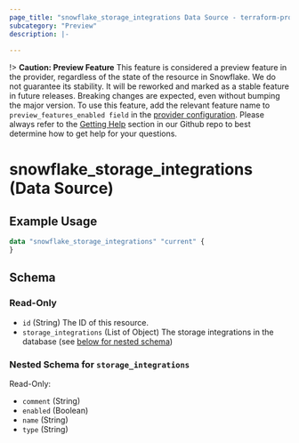 ```yaml
---
page_title: "snowflake_storage_integrations Data Source - terraform-provider-snowflake"
subcategory: "Preview"
description: |-
  
---
```


!> **Caution: Preview Feature** This feature is considered a preview feature in the provider, regardless of the state of the resource in Snowflake. We do not guarantee its stability. It will be reworked and marked as a stable feature in future releases. Breaking changes are expected, even without bumping the major version. To use this feature, add the relevant feature name to `preview_features_enabled field` in the [provider configuration](https://registry.terraform.io/providers/Snowflake-Labs/snowflake/latest/docs#schema). Please always refer to the [Getting Help](https://github.com/Snowflake-Labs/terraform-provider-snowflake?tab=readme-ov-file#getting-help) section in our Github repo to best determine how to get help for your questions.

# snowflake_storage_integrations (Data Source)



## Example Usage

```terraform
data "snowflake_storage_integrations" "current" {
}
```

<!-- schema generated by tfplugindocs -->
## Schema

### Read-Only

- `id` (String) The ID of this resource.
- `storage_integrations` (List of Object) The storage integrations in the database (see [below for nested schema](#nestedatt--storage_integrations))

<a id="nestedatt--storage_integrations"></a>
### Nested Schema for `storage_integrations`

Read-Only:

- `comment` (String)
- `enabled` (Boolean)
- `name` (String)
- `type` (String)
